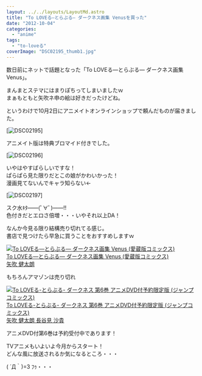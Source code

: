 ```yaml
---
layout: ../../layouts/LayoutMd.astro
title: "To LOVEる―とらぶる― ダークネス画集 Venusを買った"
date: "2012-10-04"
categories: 
  - "anime"
tags: 
  - "to-loveる"
coverImage: "DSC02195_thumb1.jpg"
---
```


数日前にネットで話題となった「To LOVEる―とらぶる― ダークネス画集 Venus」。

まんまとステマにはまりぽちってしまいましたｗ  
まぁもともと矢吹ネ申の絵は好きだったけどね。

というわけで10月2日にアニメイトオンラインショップで頼んだものが届きました。

[![DSC02195](/archive/images/DSC02195_thumb.jpg "DSC02195")]

アニメイト版は特典ブロマイド付きでした。

[![DSC02196](/archive/images/DSC02196_thumb.jpg "DSC02196")]

いやはやすばらしいですな！  
ぱらぱら見た限りだとこの娘がかわいかった！  
漫画見てないんでキャラ知らない←

[![DSC02197](/archive/images/DSC02197_thumb.jpg "DSC02197")]

スク水ｷﾀ――(ﾟ∀ﾟ)――!!  
色付きだとエロさ倍増・・・いやそれ以上DA！

なんか今見る限り結構売り切れてる感じ。  
書店で見つけたら早急に買うことをおすすめしますｗ

[![To LOVEる―とらぶる― ダークネス画集 Venus (愛蔵版コミックス)](/archive/images/51SJBS4GkLL._SL75_.jpg)  
To LOVEる―とらぶる― ダークネス画集 Venus (愛蔵版コミックス)  
矢吹 健太朗](https://www.amazon.co.jp/exec/obidos/ASIN/4087824659/mizuka123-22/ref=nosim)

もちろんアマゾンは売り切れ

[![To LOVEる-とらぶる- ダークネス 第6巻 アニメDVD付予約限定版 (ジャンプコミックス)](/archive/images/51v5sdKbZzL._SL75_.jpg)  
To LOVEる-とらぶる- ダークネス 第6巻 アニメDVD付予約限定版 (ジャンプコミックス)  
矢吹 健太朗 長谷見 沙貴](https://www.amazon.co.jp/exec/obidos/ASIN/4089081777/mizuka123-22/ref=nosim)

アニメDVD付第6巻は予約受付中であります！

TVアニメもいよいよ今月からスタート！  
どんな風に放送されるか気になるところ・・・

( ´Д｀)=3 ﾌｩ・・・

